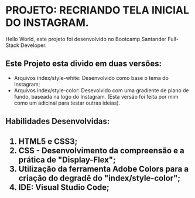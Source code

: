 <h1>PROJETO: RECRIANDO TELA INICIAL DO INSTAGRAM.</h1>

<p>Hello World, este projeto foi desenvolvido no Bootcamp Santander Full-Stack Developer.</p>

<h2>Este Projeto esta divido em duas versões:</h2>
<ul>
    <li>Arquivos index/style-white: Desenvolvido como base o tema do Instagram;</li>
    <li>Arquivos index/style-color: Desevolvido com uma gradiente de plano de fundo, baseada na logo do Instagram. (Esta versão foi feita por mim como um adicinal para testar outras ideias).</li>
</ul>

<h2>Habilidades Desenvolvidas:<h2>
 <ol>
    <li>HTML5 e CSS3;</li>
    <li>CSS - Desenvolvimento da compreensão e a prática de "Display-Flex";</li>
    <li>Utilização da ferramenta Adobe Colors para a criação do degradê do "index/style-color";</li>
    <li>IDE: Visual Studio Code;</li>
 </ol>
